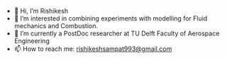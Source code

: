 - 👋 Hi, I’m Rishikesh
- 👀 I’m interested in combining experiments with modelling for Fluid mechanics and Combustion.
- 🌱 I’m currently a PostDoc researcher at TU Delft Faculty of Aerospace Engineering
- 📫 How to reach me: rishikeshsampat993@gmail.com

<!---
rpsampat/rpsampat is a ✨ special ✨ repository because its `README.md` (this file) appears on your GitHub profile.
You can click the Preview link to take a look at your changes.
--->
